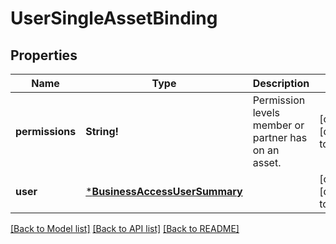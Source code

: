 # UserSingleAssetBinding

## Properties
Name | Type | Description | Notes
------------ | ------------- | ------------- | -------------
**permissions** | **String!** | Permission levels member or partner has on an asset. | [optional] [default to null]
**user** | [***BusinessAccessUserSummary**](BusinessAccessUserSummary.md) |  | [optional] [default to null]

[[Back to Model list]](../README.md#documentation-for-models) [[Back to API list]](../README.md#documentation-for-api-endpoints) [[Back to README]](../README.md)


